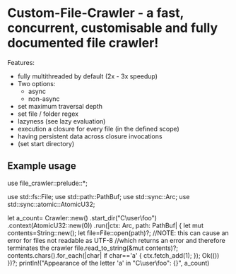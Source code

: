 # Custom-File-Crawler - a fast, concurrent, customisable and fully documented file crawler!
Features:
- fully multithreaded by default (2x - 3x speedup)
- Two options:
  - async
  - non-async
- set maximum traversal depth
- set file / folder regex
- lazyness (see lazy evaluation)
- execution a closure for every file (in the defined scope)
- having persistent data across closure invocations
- (set start directory)

## Example usage
 use file_crawler::prelude::*;

 use std::fs::File;
 use std::path::PathBuf;
 use std::sync::Arc;
 use std::sync::atomic::AtomicU32;

 let a_count=
 Crawler::new()
    .start_dir("C\\user\\foo")
    .context(AtomicU32::new(0))
    .run(|ctx: Arc<AtomicU32>, path: PathBuf| {
        let mut contents=String::new();
        let file=File::open(path)?;
        //NOTE: this can cause an error for files not readable as UTF-8
        //which returns an error and therefore terminates the crawler
        file.read_to_string(&mut contents)?;
        contents.chars().for_each(|char| if char=='a' { ctx.fetch_add(1); });
        Ok(())
    })?;
 println!("Appearance of the letter 'a' in \"C\\user\\foo\": {}", a_count)
